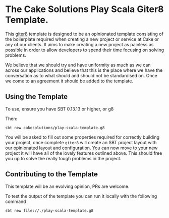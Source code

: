 # The Cake Solutions Play Scala Giter8 Template.

This [giter8](https://github.com/foundweekends/giter8) template is designed to be an opinionated template consisting of the boilerplate required when creating a new project or service at Cake or any of our clients. It aims to make creating a new project as painless as possible in order to allow developers to spend their time focusing on solving problems.

We believe that we should try and have uniformity as much as we can across our applications and believe that this is the place where we have the conversation as to what should and should not be standardised on. Once we come to an agreement it should be added to the template.


## Using the Template

To use, ensure you have SBT 0.13.13 or higher, or g8

Then:

```
sbt new cakesolutions/play-scala-template.g8
```

You will be asked to fill out some properties required for correctly building your project, once complete `giter8` will create an SBT project layout with our opinionated layout and configuration.  You can now move to your new project it will have all of the lovely features outlined above.  This should free you up to solve the really tough problems in the project.


## Contributing to the Template

This template will be an evolving opinion, PRs are welcome.

To test the output of the template you can run it locally with the following command

```
sbt new file://./play-scala-template.g8
```